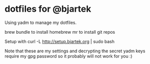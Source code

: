 # dotfiles for @bjartek

Using yadm to manage my dotfiles. 

brew bundle  to install homebrew
mr to install git repos

Setup with
curl -L http://setup.bjartek.org | sudo bash

Note that these are my settings and decrypting the secret yadm keys require my gpg password so it probably will not work for you :)
